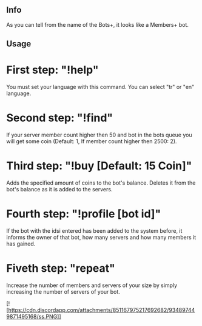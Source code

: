 ## Info
As you can tell from the name of the Bots+, it looks like a Members+ bot.

## Usage
# First step: "!help"
You must set your language with this command. You can select "tr" or "en" language.

# Second step: "!find"
If your server member count higher then 50 and bot in the bots queue you will get some coin (Default: 1, If member count higher then 2500: 2).

# Third step: "!buy <your bot id> [Default: 15 Coin]"
Adds the specified amount of coins to the bot's balance. Deletes it from the bot's balance as it is added to the servers.

# Fourth step: "!profile [bot id]"
If the bot with the idsi entered has been added to the system before, it informs the owner of that bot, how many servers and how many members it has gained.

# Fiveth step: "repeat"

Increase the number of members and servers of your size by simply increasing the number of servers of your bot.

[![https://cdn.discordapp.com/attachments/851167975217692682/934897449871495168/ss.PNG]]
